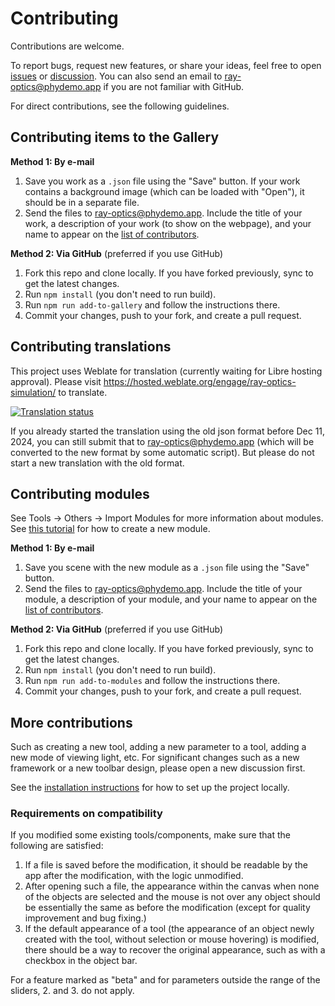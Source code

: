 # Contributing

Contributions are welcome.

To report bugs, request new features, or share your ideas, feel free to open [issues](https://github.com/ricktu288/ray-optics/issues) or [discussion](https://github.com/ricktu288/ray-optics/discussions).  You can also send an email to ray-optics@phydemo.app if you are not familiar with GitHub.

For direct contributions, see the following guidelines.

## Contributing items to the Gallery

**Method 1: By e-mail**

1. Save you work as a `.json` file using the "Save" button. If your work contains a background image (which can be loaded with "Open"), it should be in a separate file.
2. Send the files to ray-optics@phydemo.app. Include the title of your work, a description of your work (to show on the webpage), and your name to appear on the [list of contributors](https://phydemo.app/ray-optics/about).

**Method 2: Via GitHub** (preferred if you use GitHub)

1. Fork this repo and clone locally. If you have forked previously, sync to get the latest changes.
2. Run `npm install` (you don't need to run build).
3. Run `npm run add-to-gallery` and follow the instructions there.
4. Commit your changes, push to your fork, and create a pull request.

## Contributing translations

This project uses Weblate for translation (currently waiting for Libre hosting approval). Please visit https://hosted.weblate.org/engage/ray-optics-simulation/ to translate.

[![Translation status](https://hosted.weblate.org/widget/ray-optics-simulation/287x66-grey.png)](https://hosted.weblate.org/engage/ray-optics-simulation/)

If you already started the translation using the old json format before Dec 11, 2024, you can still submit that to ray-optics@phydemo.app (which will be converted to the new format by some automatic script). But please do not start a new translation with the old format.

## Contributing modules

See Tools -> Others -> Import Modules for more information about modules. See [this tutorial](https://phydemo.app/ray-optics/modules/tutorial) for how to create a new module.

**Method 1: By e-mail**

1. Save you scene with the new module as a `.json` file using the "Save" button.
2. Send the files to ray-optics@phydemo.app. Include the title of your module, a description of your module, and your name to appear on the [list of contributors](https://phydemo.app/ray-optics/about).

**Method 2: Via GitHub** (preferred if you use GitHub)

1. Fork this repo and clone locally. If you have forked previously, sync to get the latest changes.
2. Run `npm install` (you don't need to run build).
3. Run `npm run add-to-modules` and follow the instructions there.
4. Commit your changes, push to your fork, and create a pull request.

## More contributions

Such as creating a new tool, adding a new parameter to a tool, adding a new mode of viewing light, etc. For significant changes such as a new framework or a new toolbar design, please open a new discussion first.

See the [installation instructions](https://github.com/ricktu288/ray-optics/blob/master/README.md#installation) for how to set up the project locally.

### Requirements on compatibility

If you modified some existing tools/components, make sure that the following are satisfied:

1. If a file is saved before the modification, it should be readable by the app after the modification, with the logic unmodified.
2. After opening such a file, the appearance within the canvas when none of the objects are selected and the mouse is not over any object should be essentially the same as before the modification (except for quality improvement and bug fixing.)
3. If the default appearance of a tool (the appearance of an object newly created with the tool, without selection or mouse hovering) is modified, there should be a way to recover the original appearance, such as with a checkbox in the object bar.

For a feature marked as "beta" and for parameters outside the range of the sliders, 2. and 3. do not apply.
